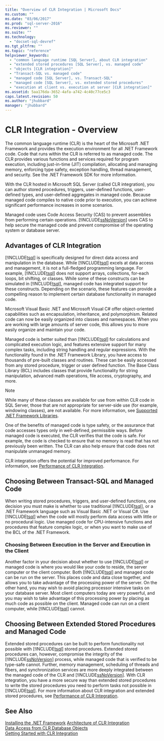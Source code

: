 ```yaml
---
title: "Overview of CLR Integration | Microsoft Docs"
ms.custom: ""
ms.date: "03/06/2017"
ms.prod: "sql-server-2016"
ms.reviewer: ""
ms.suite: ""
ms.technology: 
  - "docset-sql-devref"
ms.tgt_pltfrm: ""
ms.topic: "reference"
helpviewer_keywords: 
  - "common language runtime [SQL Server], about CLR integration"
  - "extended stored procedures [SQL Server], vs. managed code"
  - "objects [CLR integration]"
  - "Transact-SQL vs. managed code"
  - "managed code [SQL Server], vs. Transact-SQL"
  - "managed code [SQL Server], vs. extended stored procedures"
  - "execution at client vs. execution at server [CLR integration]"
ms.assetid: 5aa176da-3652-4afa-a742-4c40c77ce5c3
caps.latest.revision: 50
ms.author: "jhubbard"
manager: "jhubbard"
---
```

# CLR Integration - Overview
  The common language runtime (CLR) is the heart of the Microsoft .NET Framework and provides the execution environment for all .NET Framework code. Code that runs within the CLR is referred to as managed code. The CLR provides various functions and services required for program execution, including just-in-time (JIT) compilation, allocating and managing memory, enforcing type safety, exception handling, thread management, and security.  See the .NET Framework SDK for more information.  
  
 With the CLR hosted in Microsoft SQL Server (called CLR integration), you can author stored procedures, triggers, user-defined functions, user-defined types, and user-defined aggregates in managed code. Because managed code compiles to native code prior to execution, you can achieve significant performance increases in some scenarios.  
  
 Managed code uses Code Access Security (CAS) to prevent assemblies from performing certain operations. [!INCLUDE[ssNoVersion](../../advanced-analytics/r-services/includes/ssnoversion-md.md)] uses CAS to help secure the managed code and prevent compromise of the operating system or database server.  
  
## Advantages of CLR Integration  
 [!INCLUDE[tsql](../../advanced-analytics/r-services/includes/tsql-md.md)] is specifically designed for direct data access and manipulation in the database. While [!INCLUDE[tsql](../../advanced-analytics/r-services/includes/tsql-md.md)] excels at data access and management, it is not a full-fledged programming language. For example, [!INCLUDE[tsql](../../advanced-analytics/r-services/includes/tsql-md.md)] does not support arrays, collections, for-each loops, bit shifting, or classes. While some of these constructs can be simulated in [!INCLUDE[tsql](../../advanced-analytics/r-services/includes/tsql-md.md)], managed code has integrated support for these constructs. Depending on the scenario, these features can provide a compelling reason to implement certain database functionality in managed code.  
  
 Microsoft Visual Basic .NET and Microsoft Visual C# offer object-oriented capabilities such as encapsulation, inheritance, and polymorphism. Related code can now be easily organized into classes and namespaces. When you are working with large amounts of server code, this allows you to more easily organize and maintain your code.  
  
 Managed code is better suited than [!INCLUDE[tsql](../../advanced-analytics/r-services/includes/tsql-md.md)] for calculations and complicated execution logic, and features extensive support for many complex tasks, including string handling and regular expressions. With the functionality found in the .NET Framework Library, you have access to thousands of pre-built classes and routines. These can be easily accessed from any stored procedure, trigger or user defined function. The Base Class Library (BCL) includes classes that provide functionality for string manipulation, advanced math operations, file access, cryptography, and more.  
  
> [!NOTE]  
>  While many of these classes are available for use from within CLR code in SQL Server, those that are not appropriate for server-side use (for example, windowing classes), are not available. For more information, see [Supported .NET Framework Libraries](../../relational-databases/clr-integration/database-objects/supported-.net-framework-libraries.md).  
  
 One of the benefits of managed code is type safety, or the assurance that code accesses types only in well-defined, permissible ways. Before managed code is executed, the CLR verifies that the code is safe. For example, the code is checked to ensure that no memory is read that has not previously been written. The CLR can also help ensure that code does not manipulate unmanaged memory.  
  
 CLR integration offers the potential for improved performance. For information, see [Performance of CLR Integration](../../relational-databases/clr-integration/clr-integration-architecture-performance.md).  
  
## Choosing Between Transact-SQL and Managed Code  
 When writing stored procedures, triggers, and user-defined functions, one decision you must make is whether to use traditional [!INCLUDE[tsql](../../advanced-analytics/r-services/includes/tsql-md.md)], or a .NET Framework language such as Visual Basic .NET or Visual C#. Use [!INCLUDE[tsql](../../advanced-analytics/r-services/includes/tsql-md.md)] when the code will mostly perform data access with little or no procedural logic. Use managed code for CPU-intensive functions and procedures that feature complex logic, or when you want to make use of the BCL of the .NET Framework.  
  
### Choosing Between Execution in the Server and Execution in the Client  
 Another factor in your decision about whether to use [!INCLUDE[tsql](../../advanced-analytics/r-services/includes/tsql-md.md)] or managed code is where you would like your code to reside, the server computer or the client computer. Both [!INCLUDE[tsql](../../advanced-analytics/r-services/includes/tsql-md.md)] and managed code can be run on the server. This places code and data close together, and allows you to take advantage of the processing power of the server. On the other hand, you may wish to avoid placing processor intensive tasks on your database server. Most client computers today are very powerful, and you may wish to take advantage of this processing power by placing as much code as possible on the client. Managed code can run on a client computer, while [!INCLUDE[tsql](../../advanced-analytics/r-services/includes/tsql-md.md)] cannot.  
  
## Choosing Between Extended Stored Procedures and Managed Code  
 Extended stored procedures can be built to perform functionality not possible with [!INCLUDE[tsql](../../advanced-analytics/r-services/includes/tsql-md.md)] stored procedures. Extended stored procedures can, however, compromise the integrity of the [!INCLUDE[ssNoVersion](../../advanced-analytics/r-services/includes/ssnoversion-md.md)] process, while managed code that is verified to be type-safe cannot. Further, memory management, scheduling of threads and fibers, and synchronization services are more deeply integrated between the managed code of the CLR and [!INCLUDE[ssNoVersion](../../advanced-analytics/r-services/includes/ssnoversion-md.md)]. With CLR integration, you have a more secure way than extended stored procedures to write the stored procedures you need to perform tasks not possible in [!INCLUDE[tsql](../../advanced-analytics/r-services/includes/tsql-md.md)]. For more information about CLR integration and extended stored procedures, see [Performance of CLR Integration](../../relational-databases/clr-integration/clr-integration-architecture-performance.md).  
  
## See Also  
 [Installing the .NET Framework](http://technet.microsoft.com/library/ms166014\(v=SQL.105\).aspx)   
 [Architecture of CLR Integration](../Topic/Architecture%20of%20CLR%20Integration.md)   
 [Data Access from CLR Database Objects](../../relational-databases/clr-integration/data-access/data-access-from-clr-database-objects.md)   
 [Getting Started with CLR Integration](../../relational-databases/clr-integration/database-objects/getting-started-with-clr-integration.md)  
  
  